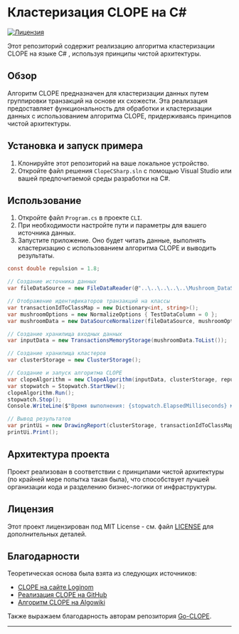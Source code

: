 # Кластеризация CLOPE на C#

[![Лицензия](https://img.shields.io/badge/license-MIT-blue.svg)](https://opensource.org/licenses/MIT)

Этот репозиторий содержит реализацию алгоритма кластеризации CLOPE на языке C# , используя принципы чистой архитектуры.

## Обзор

Алгоритм CLOPE предназначен для кластеризации данных путем группировки транзакций на основе их схожести. Эта реализация предоставляет функциональность для обработки и кластеризации данных с использованием алгоритма CLOPE, придерживаясь принципов чистой архитектуры.

## Установка и запуск примера

1. Клонируйте этот репозиторий на ваше локальное устройство.
2. Откройте файл решения `ClopeCSharp.sln` с помощью Visual Studio или вашей предпочитаемой среды разработки на C#.

## Использование

1. Откройте файл `Program.cs` в проекте `CLI`.
2. При необходимости настройте пути и параметры для вашего источника данных.
3. Запустите приложение. Оно будет читать данные, выполнять кластеризацию с использованием алгоритма CLOPE и выводить результаты.

```csharp
const double repulsion = 1.8;

// Создание источника данных
var fileDataSource = new FileDataReader(@"..\..\..\..\..\Mushroom_DataSet\agaricus-lepiota.data");

// Отображение идентификаторов транзакций на классы
var transactionIdToClassMap = new Dictionary<int, string>();
var mushroomOptions = new NormalizeOptions { TestDataColumn = 0 };
var mushroomData = new DataSourceNormalizer(fileDataSource, mushroomOptions, transactionIdToClassMap);

// Создание хранилища входных данных
var inputData = new TransactionsMemoryStorage(mushroomData.ToList());

// Создание хранилища кластеров
var clusterStorage = new ClusterStorage();

// Создание и запуск алгоритма CLOPE
var clopeAlgorithm = new ClopeAlgorithm(inputData, clusterStorage, repulsion);
var stopwatch = Stopwatch.StartNew();
clopeAlgorithm.Run();
stopwatch.Stop();
Console.WriteLine($"Время выполнения: {stopwatch.ElapsedMilliseconds} мс");

// Вывод результатов
var printUi = new DrawingReport(clusterStorage, transactionIdToClassMap);
printUi.Print();
```

## Архитектура проекта

Проект реализован в соответствии с принципами чистой архитектуры (по крайней мере попытка такая была), что способствует лучшей организации кода и разделению бизнес-логики от инфраструктуры.

## Лицензия

Этот проект лицензирован под MIT License - см. файл [LICENSE](LICENSE) для дополнительных деталей.

## Благодарности

Теоретическая основа была взята из следующих источников:
- [CLOPE на сайте Loginom](https://loginom.ru/blog/clope)
- [Реализация CLOPE на GitHub](https://github.com/Hedgehogues/CLOPE/blob/master/CLOPE_hedgehogues_urvanov.ipynb)
- [Алгоритм CLOPE на Algowiki](https://algowiki-project.org/ru/Участник:Артем_Карпухин/Алгоритм_CLOPE_кластеризации_категориальных_данных)

Также выражаем благодарность авторам репозитория [Go-CLOPE](https://github.com/realb0t/go-clope).

---